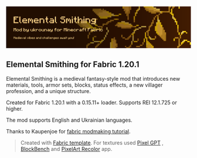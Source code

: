 ![title](docs/images/header.png)

## Elemental Smithing for Fabric 1.20.1

Elemental Smithing is a medieval fantasy-style mod that introduces new materials, tools, armor sets, blocks, status effects, a new villager profession, and a unique structure.  

Created for Fabric 1.20.1 with a 0.15.11+ loader. Supports REI 12.1.725 or higher.  

The mod supports English and Ukrainian languages.


Thanks to Kaupenjoe for [fabric modmaking tutorial](https://github.com/Tutorials-By-Kaupenjoe/Fabric-Tutorial-1.20.X).
> Created with [Fabric template](https://fabricmc.net/develop/template/).
> For textures used [Pixel GPT](https://deep-pixels.com/) , [BlockBench](https://www.blockbench.net/) and [PixelArt Recolor](https://virtualzer0.github.io/PixelArtRecolor/) app.
